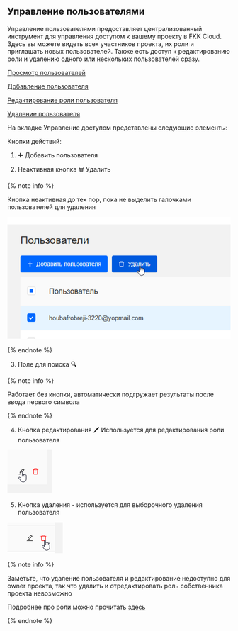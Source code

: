 
## Управление пользователями

Управление пользователями предоставляет централизованный инструмент для управления доступом к вашему проекту в FKK Cloud. Здесь вы можете видеть всех участников проекта, их роли и приглашать новых пользователей. Также есть доступ к редактированию роли и удалению одного или нескольких пользователей сразу.


[Просмотр пользователей](prosmotr-users.md)

[Добавление пользователя](add-users.md#anchor)

[Редактирование роли пользователя](update-role.md#anchor)

[Удаление пользователя](delete-user.md#anchor)


На вкладке Управление доступом представлены следующие элементы:

Кнопки действий: 

1. ✚ Добавить пользователя

2. Неактивная кнопка 🗑️ Удалить

{% note info %}

Кнопка неактивная до тех пор, пока не выделить галочками пользователей для удаления 

![alt text](image-8.png)

{% endnote %}

3. Поле для поиска 🔍︎

{% note info %}

Работает без кнопки, автоматически подгружает результаты после ввода первого символа

{% endnote %}

4. Кнопка редактирования 🖊 Используется для редактирования роли пользователя

![alt text](image-9.png)

5. Кнопка удаления - используется для выборочного удаления пользователя

![alt text](image-10.png)

{% note info %}

Заметьте, что удаление пользователя и редактирование недоступно для owner проекта, так что удалить и отредактировать роль собственника проекта невозможно

Подробнее про роли можно прочитать [здесь](https://vitaliya21.github.io/diplodoc-example/ru/roles.html "Роли")

{% endnote %}

